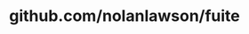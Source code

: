 ---
layout: post
title: github.com/nolanlawson/fuite
categories: link
tags: [انگلیسی, برنامه‌نویسی]
---